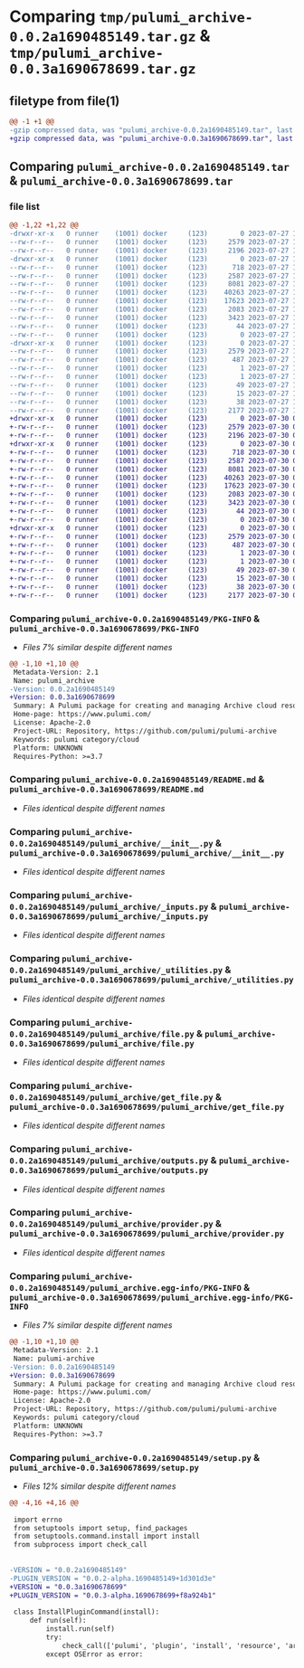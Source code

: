 # Comparing `tmp/pulumi_archive-0.0.2a1690485149.tar.gz` & `tmp/pulumi_archive-0.0.3a1690678699.tar.gz`

## filetype from file(1)

```diff
@@ -1 +1 @@
-gzip compressed data, was "pulumi_archive-0.0.2a1690485149.tar", last modified: Thu Jul 27 19:16:58 2023, max compression
+gzip compressed data, was "pulumi_archive-0.0.3a1690678699.tar", last modified: Sun Jul 30 01:02:26 2023, max compression
```

## Comparing `pulumi_archive-0.0.2a1690485149.tar` & `pulumi_archive-0.0.3a1690678699.tar`

### file list

```diff
@@ -1,22 +1,22 @@
-drwxr-xr-x   0 runner    (1001) docker     (123)        0 2023-07-27 19:16:58.145993 pulumi_archive-0.0.2a1690485149/
--rw-r--r--   0 runner    (1001) docker     (123)     2579 2023-07-27 19:16:58.145993 pulumi_archive-0.0.2a1690485149/PKG-INFO
--rw-r--r--   0 runner    (1001) docker     (123)     2196 2023-07-27 19:16:57.000000 pulumi_archive-0.0.2a1690485149/README.md
-drwxr-xr-x   0 runner    (1001) docker     (123)        0 2023-07-27 19:16:58.145993 pulumi_archive-0.0.2a1690485149/pulumi_archive/
--rw-r--r--   0 runner    (1001) docker     (123)      718 2023-07-27 19:16:57.000000 pulumi_archive-0.0.2a1690485149/pulumi_archive/__init__.py
--rw-r--r--   0 runner    (1001) docker     (123)     2587 2023-07-27 19:16:57.000000 pulumi_archive-0.0.2a1690485149/pulumi_archive/_inputs.py
--rw-r--r--   0 runner    (1001) docker     (123)     8081 2023-07-27 19:16:57.000000 pulumi_archive-0.0.2a1690485149/pulumi_archive/_utilities.py
--rw-r--r--   0 runner    (1001) docker     (123)    40263 2023-07-27 19:16:57.000000 pulumi_archive-0.0.2a1690485149/pulumi_archive/file.py
--rw-r--r--   0 runner    (1001) docker     (123)    17623 2023-07-27 19:16:57.000000 pulumi_archive-0.0.2a1690485149/pulumi_archive/get_file.py
--rw-r--r--   0 runner    (1001) docker     (123)     2083 2023-07-27 19:16:57.000000 pulumi_archive-0.0.2a1690485149/pulumi_archive/outputs.py
--rw-r--r--   0 runner    (1001) docker     (123)     3423 2023-07-27 19:16:57.000000 pulumi_archive-0.0.2a1690485149/pulumi_archive/provider.py
--rw-r--r--   0 runner    (1001) docker     (123)       44 2023-07-27 19:16:57.000000 pulumi_archive-0.0.2a1690485149/pulumi_archive/pulumi-plugin.json
--rw-r--r--   0 runner    (1001) docker     (123)        0 2023-07-27 19:16:57.000000 pulumi_archive-0.0.2a1690485149/pulumi_archive/py.typed
-drwxr-xr-x   0 runner    (1001) docker     (123)        0 2023-07-27 19:16:58.145993 pulumi_archive-0.0.2a1690485149/pulumi_archive.egg-info/
--rw-r--r--   0 runner    (1001) docker     (123)     2579 2023-07-27 19:16:58.000000 pulumi_archive-0.0.2a1690485149/pulumi_archive.egg-info/PKG-INFO
--rw-r--r--   0 runner    (1001) docker     (123)      487 2023-07-27 19:16:58.000000 pulumi_archive-0.0.2a1690485149/pulumi_archive.egg-info/SOURCES.txt
--rw-r--r--   0 runner    (1001) docker     (123)        1 2023-07-27 19:16:58.000000 pulumi_archive-0.0.2a1690485149/pulumi_archive.egg-info/dependency_links.txt
--rw-r--r--   0 runner    (1001) docker     (123)        1 2023-07-27 19:16:58.000000 pulumi_archive-0.0.2a1690485149/pulumi_archive.egg-info/not-zip-safe
--rw-r--r--   0 runner    (1001) docker     (123)       49 2023-07-27 19:16:58.000000 pulumi_archive-0.0.2a1690485149/pulumi_archive.egg-info/requires.txt
--rw-r--r--   0 runner    (1001) docker     (123)       15 2023-07-27 19:16:58.000000 pulumi_archive-0.0.2a1690485149/pulumi_archive.egg-info/top_level.txt
--rw-r--r--   0 runner    (1001) docker     (123)       38 2023-07-27 19:16:58.145993 pulumi_archive-0.0.2a1690485149/setup.cfg
--rw-r--r--   0 runner    (1001) docker     (123)     2177 2023-07-27 19:16:57.000000 pulumi_archive-0.0.2a1690485149/setup.py
+drwxr-xr-x   0 runner    (1001) docker     (123)        0 2023-07-30 01:02:26.269660 pulumi_archive-0.0.3a1690678699/
+-rw-r--r--   0 runner    (1001) docker     (123)     2579 2023-07-30 01:02:26.269660 pulumi_archive-0.0.3a1690678699/PKG-INFO
+-rw-r--r--   0 runner    (1001) docker     (123)     2196 2023-07-30 01:02:25.000000 pulumi_archive-0.0.3a1690678699/README.md
+drwxr-xr-x   0 runner    (1001) docker     (123)        0 2023-07-30 01:02:26.265660 pulumi_archive-0.0.3a1690678699/pulumi_archive/
+-rw-r--r--   0 runner    (1001) docker     (123)      718 2023-07-30 01:02:25.000000 pulumi_archive-0.0.3a1690678699/pulumi_archive/__init__.py
+-rw-r--r--   0 runner    (1001) docker     (123)     2587 2023-07-30 01:02:25.000000 pulumi_archive-0.0.3a1690678699/pulumi_archive/_inputs.py
+-rw-r--r--   0 runner    (1001) docker     (123)     8081 2023-07-30 01:02:25.000000 pulumi_archive-0.0.3a1690678699/pulumi_archive/_utilities.py
+-rw-r--r--   0 runner    (1001) docker     (123)    40263 2023-07-30 01:02:25.000000 pulumi_archive-0.0.3a1690678699/pulumi_archive/file.py
+-rw-r--r--   0 runner    (1001) docker     (123)    17623 2023-07-30 01:02:25.000000 pulumi_archive-0.0.3a1690678699/pulumi_archive/get_file.py
+-rw-r--r--   0 runner    (1001) docker     (123)     2083 2023-07-30 01:02:25.000000 pulumi_archive-0.0.3a1690678699/pulumi_archive/outputs.py
+-rw-r--r--   0 runner    (1001) docker     (123)     3423 2023-07-30 01:02:25.000000 pulumi_archive-0.0.3a1690678699/pulumi_archive/provider.py
+-rw-r--r--   0 runner    (1001) docker     (123)       44 2023-07-30 01:02:25.000000 pulumi_archive-0.0.3a1690678699/pulumi_archive/pulumi-plugin.json
+-rw-r--r--   0 runner    (1001) docker     (123)        0 2023-07-30 01:02:25.000000 pulumi_archive-0.0.3a1690678699/pulumi_archive/py.typed
+drwxr-xr-x   0 runner    (1001) docker     (123)        0 2023-07-30 01:02:26.269660 pulumi_archive-0.0.3a1690678699/pulumi_archive.egg-info/
+-rw-r--r--   0 runner    (1001) docker     (123)     2579 2023-07-30 01:02:26.000000 pulumi_archive-0.0.3a1690678699/pulumi_archive.egg-info/PKG-INFO
+-rw-r--r--   0 runner    (1001) docker     (123)      487 2023-07-30 01:02:26.000000 pulumi_archive-0.0.3a1690678699/pulumi_archive.egg-info/SOURCES.txt
+-rw-r--r--   0 runner    (1001) docker     (123)        1 2023-07-30 01:02:26.000000 pulumi_archive-0.0.3a1690678699/pulumi_archive.egg-info/dependency_links.txt
+-rw-r--r--   0 runner    (1001) docker     (123)        1 2023-07-30 01:02:26.000000 pulumi_archive-0.0.3a1690678699/pulumi_archive.egg-info/not-zip-safe
+-rw-r--r--   0 runner    (1001) docker     (123)       49 2023-07-30 01:02:26.000000 pulumi_archive-0.0.3a1690678699/pulumi_archive.egg-info/requires.txt
+-rw-r--r--   0 runner    (1001) docker     (123)       15 2023-07-30 01:02:26.000000 pulumi_archive-0.0.3a1690678699/pulumi_archive.egg-info/top_level.txt
+-rw-r--r--   0 runner    (1001) docker     (123)       38 2023-07-30 01:02:26.269660 pulumi_archive-0.0.3a1690678699/setup.cfg
+-rw-r--r--   0 runner    (1001) docker     (123)     2177 2023-07-30 01:02:25.000000 pulumi_archive-0.0.3a1690678699/setup.py
```

### Comparing `pulumi_archive-0.0.2a1690485149/PKG-INFO` & `pulumi_archive-0.0.3a1690678699/PKG-INFO`

 * *Files 7% similar despite different names*

```diff
@@ -1,10 +1,10 @@
 Metadata-Version: 2.1
 Name: pulumi_archive
-Version: 0.0.2a1690485149
+Version: 0.0.3a1690678699
 Summary: A Pulumi package for creating and managing Archive cloud resources.
 Home-page: https://www.pulumi.com/
 License: Apache-2.0
 Project-URL: Repository, https://github.com/pulumi/pulumi-archive
 Keywords: pulumi category/cloud
 Platform: UNKNOWN
 Requires-Python: >=3.7
```

### Comparing `pulumi_archive-0.0.2a1690485149/README.md` & `pulumi_archive-0.0.3a1690678699/README.md`

 * *Files identical despite different names*

### Comparing `pulumi_archive-0.0.2a1690485149/pulumi_archive/__init__.py` & `pulumi_archive-0.0.3a1690678699/pulumi_archive/__init__.py`

 * *Files identical despite different names*

### Comparing `pulumi_archive-0.0.2a1690485149/pulumi_archive/_inputs.py` & `pulumi_archive-0.0.3a1690678699/pulumi_archive/_inputs.py`

 * *Files identical despite different names*

### Comparing `pulumi_archive-0.0.2a1690485149/pulumi_archive/_utilities.py` & `pulumi_archive-0.0.3a1690678699/pulumi_archive/_utilities.py`

 * *Files identical despite different names*

### Comparing `pulumi_archive-0.0.2a1690485149/pulumi_archive/file.py` & `pulumi_archive-0.0.3a1690678699/pulumi_archive/file.py`

 * *Files identical despite different names*

### Comparing `pulumi_archive-0.0.2a1690485149/pulumi_archive/get_file.py` & `pulumi_archive-0.0.3a1690678699/pulumi_archive/get_file.py`

 * *Files identical despite different names*

### Comparing `pulumi_archive-0.0.2a1690485149/pulumi_archive/outputs.py` & `pulumi_archive-0.0.3a1690678699/pulumi_archive/outputs.py`

 * *Files identical despite different names*

### Comparing `pulumi_archive-0.0.2a1690485149/pulumi_archive/provider.py` & `pulumi_archive-0.0.3a1690678699/pulumi_archive/provider.py`

 * *Files identical despite different names*

### Comparing `pulumi_archive-0.0.2a1690485149/pulumi_archive.egg-info/PKG-INFO` & `pulumi_archive-0.0.3a1690678699/pulumi_archive.egg-info/PKG-INFO`

 * *Files 7% similar despite different names*

```diff
@@ -1,10 +1,10 @@
 Metadata-Version: 2.1
 Name: pulumi-archive
-Version: 0.0.2a1690485149
+Version: 0.0.3a1690678699
 Summary: A Pulumi package for creating and managing Archive cloud resources.
 Home-page: https://www.pulumi.com/
 License: Apache-2.0
 Project-URL: Repository, https://github.com/pulumi/pulumi-archive
 Keywords: pulumi category/cloud
 Platform: UNKNOWN
 Requires-Python: >=3.7
```

### Comparing `pulumi_archive-0.0.2a1690485149/setup.py` & `pulumi_archive-0.0.3a1690678699/setup.py`

 * *Files 12% similar despite different names*

```diff
@@ -4,16 +4,16 @@
 
 import errno
 from setuptools import setup, find_packages
 from setuptools.command.install import install
 from subprocess import check_call
 
 
-VERSION = "0.0.2a1690485149"
-PLUGIN_VERSION = "0.0.2-alpha.1690485149+1d301d3e"
+VERSION = "0.0.3a1690678699"
+PLUGIN_VERSION = "0.0.3-alpha.1690678699+f8a924b1"
 
 class InstallPluginCommand(install):
     def run(self):
         install.run(self)
         try:
             check_call(['pulumi', 'plugin', 'install', 'resource', 'archive', PLUGIN_VERSION])
         except OSError as error:
```

